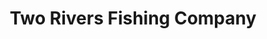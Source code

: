 ---
title: "Two Rivers Fishing Company"
url: /pinedale/two-rivers-fishing-company/
shop: fishing
---